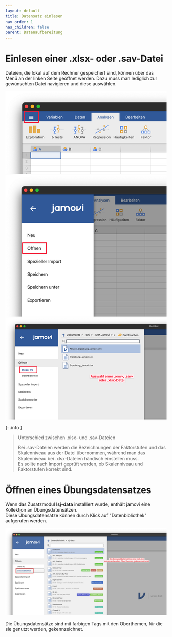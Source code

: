 ```yaml
---
layout: default
title: Datensatz einlesen
nav_order: 1
has_children: false
parent: Datenaufbereitung
---
```


# Einlesen einer .xlsx- oder .sav-Datei


Dateien, die lokal auf dem Rechner gespeichert sind, können über das Menü an der linken Seite geöffnet werden. Dazu muss man lediglich zur gewünschten Datei navigieren und diese auswählen.

![Datei einlesen](./pics/03_01_01.png)
![Datei einlesen](./pics/03_01_02.png)
![Datei einlesen](./pics/03_01_03.png)

{: .info }
> Unterschied zwischen .xlsx- und .sav-Dateien
>
> Bei .sav-Dateien werden die Bezeichnungen der Faktorstufen und das Skalenniveau aus der Datei übernommen, während man das Skalenniveau bei .xlsx-Dateien händisch einstellen muss.<br>
> Es sollte nach Import geprüft werden, ob Skalenniveau und Faktorstufen korrekt sind.

# Öffnen eines Übungsdatensatzes
Wenn das Zusatzmodul **lsj-data** installiert wurde, enthält jamovi eine Kollektion an Übungsdatensätzen. <br>
Diese Übungsdatensätze können durch Klick auf "Datenbibliothek" aufgerufen werden.

![Datei einlesen](./pics/03_01_04.png)

Die Übungsdatensätze sind mit farbigen Tags mit den Oberthemen, für die sie genutzt werden, gekennzeichnet.
